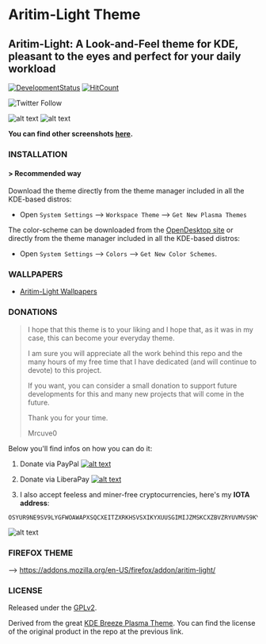# Aritim-Light Theme

## Aritim-Light: A Look-and-Feel theme for KDE, pleasant to the eyes and perfect for your daily workload

[![DevelopmentStatus](https://img.shields.io/badge/Development-Ongoing-brightgreen.svg)](https://img.shields.io/badge/Development-Ongoing-brightgreen.svg)
[![HitCount](http://hits.dwyl.io/Mrcuve0/.svg)](http://hits.dwyl.io/Mrcuve0/Aritim-Light)


![Twitter Follow](https://img.shields.io/twitter/follow/Mrcuve0?label=Follow%20Me%21%20%40Mrcuve0&style=social)

![alt text](https://raw.githubusercontent.com/Mrcuve0/Aritim-Light/master/KDE/screenshots/Desktop.png)
![alt text](https://raw.githubusercontent.com/Mrcuve0/Aritim-Light/master/KDE/screenshots/Busy.png)

**You can find other screenshots [here](https://www.pling.com/p/1290460/).**

### **INSTALLATION**
#### **> Recommended way**

Download the theme directly from the theme manager included in all the KDE-based distros:

* Open `System Settings` --> `Workspace Theme` --> `Get New Plasma Themes`

The color-scheme can be downloaded from the [OpenDesktop site](https://www.pling.com/p/1290460/) or directly from the theme manager included in all the KDE-based distros:

* Open `System Settings` --> `Colors` --> `Get New Color Schemes`.

### **WALLPAPERS**
* [Aritim-Light Wallpapers](https://www.pling.com/c/1318990/)


### **DONATIONS**

> I hope that this theme is to your liking and I hope that, as it was in my case, this can become your everyday theme.
>
> I am sure you will appreciate all the work behind this repo and the many hours of my free time that I have dedicated (and will continue to devote) to this project.
> 
> If you want, you can consider a small donation to support future developments for this and many new projects that will come in the future.
>
> Thank you for your time.
> 
>Mrcuve0

Below you'll find infos on how you can do it:

1. Donate via PayPal [![alt text](https://www.paypal.com/en_US/i/btn/btn_donate_LG.gif)](https://paypal.me/mrcuve0)

2. Donate via LiberaPay [![alt text](https://liberapay.com/assets/widgets/donate.svg)](https://liberapay.com/Mrcuve0/donate)

3. I also accept feeless and miner-free cryptocurrencies, here's my **IOTA address**:
```
OSYUR9NE9SV9LYGFWOAWAPXSQCXEITZXRKHSVSXIKYXUUSGIMIJZMSKCXZBVZRYUVMVS9KYNENVZVVULADJWOUUYBX
```
![alt text](https://raw.githubusercontent.com/Mrcuve0/Aritim-Light/master/QRCode.jpg)


### **FIREFOX THEME**

--> https://addons.mozilla.org/en-US/firefox/addon/aritim-light/

### **LICENSE**
Released under the [GPLv2](https://raw.githubusercontent.com/Mrcuve0/Aritim-Light/master/KDE/plasmaTheme/LICENSE).

Derived from the great [KDE Breeze Plasma Theme](https://github.com/KDE/breeze).
You can find the license of the original product in the repo at the previous link.
